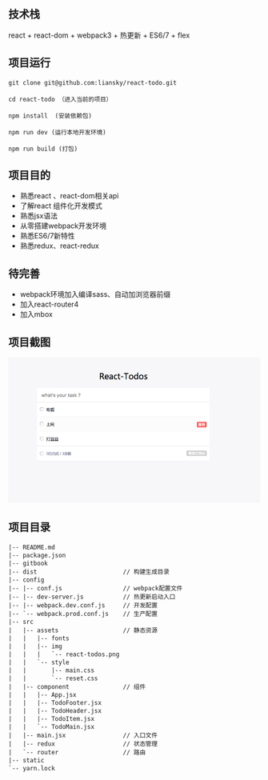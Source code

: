 ## 技术栈
react + react-dom + webpack3 + 热更新 + ES6/7 + flex

## 项目运行
```
git clone git@github.com:liansky/react-todo.git  

cd react-todo （进入当前的项目）

npm install  (安装依赖包)

npm run dev (运行本地开发环境)

npm run build (打包)

```

## 项目目的
* 熟悉react 、react-dom相关api
* 了解react 组件化开发模式
* 熟悉jsx语法
* 从零搭建webpack开发环境
* 熟悉ES6/7新特性
* 熟悉redux、react-redux

## 待完善
* webpack环境加入编译sass、自动加浏览器前缀
* 加入react-router4
* 加入mbox

## 项目截图
![效果图](./src/assets/img/react-todos.png)

## 项目目录
```
|-- README.md
|-- package.json
|-- gitbook
|-- dist                        // 构建生成目录
|-- config                      
|-- |-- conf.js                 // webpack配置文件            
|-- |-- dev-server.js           // 热更新启动入口       
|-- |-- webpack.dev.conf.js     // 开发配置
|-- `-- webpack.prod.conf.js    // 生产配置
|-- src                         
|   |-- assets                  // 静态资源
|   |   |-- fonts
|   |   |-- img
|   |   |   `-- react-todos.png
|   |   `-- style
|   |       |-- main.css
|   |       `-- reset.css
|   |-- component               // 组件
|   |   |-- App.jsx             
|   |   |-- TodoFooter.jsx
|   |   |-- TodoHeader.jsx
|   |   |-- TodoItem.jsx
|   |   `-- TodoMain.jsx
|   |-- main.jsx                // 入口文件
|   |-- redux                   // 状态管理
|   `-- router                  // 路由
|-- static
`-- yarn.lock

```
